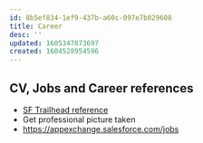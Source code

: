 ```yaml
---
id: 8b5ef834-1ef9-437b-a60c-097e7b029608
title: Career
desc: ''
updated: 1605347873697
created: 1604528954596
---
```


## CV, Jobs and Career references

- [SF Trailhead reference](https://trailhead.salesforce.com/content/learn/trails/build-your-career-with-salesforce-skills)
- Get professional picture taken 
- https://appexchange.salesforce.com/jobs